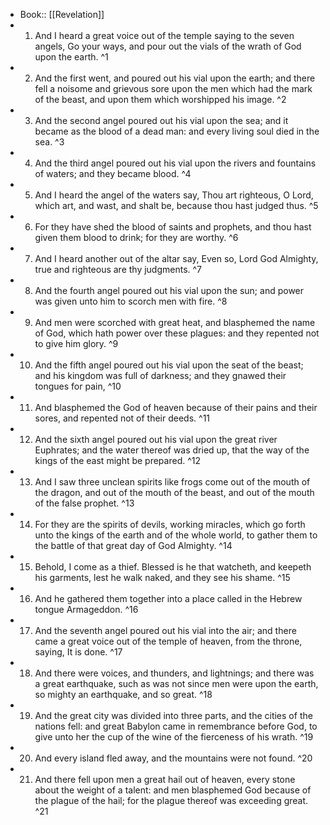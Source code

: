 - Book:: [[Revelation]]
- 1. And I heard a great voice out of the temple saying to the seven angels, Go your ways, and pour out the vials of the wrath of God upon the earth. ^1
- 2. And the first went, and poured out his vial upon the earth; and there fell a noisome and grievous sore upon the men which had the mark of the beast, and upon them which worshipped his image. ^2
- 3. And the second angel poured out his vial upon the sea; and it became as the blood of a dead man: and every living soul died in the sea. ^3
- 4. And the third angel poured out his vial upon the rivers and fountains of waters; and they became blood. ^4
- 5. And I heard the angel of the waters say, Thou art righteous, O Lord, which art, and wast, and shalt be, because thou hast judged thus. ^5
- 6. For they have shed the blood of saints and prophets, and thou hast given them blood to drink; for they are worthy. ^6
- 7. And I heard another out of the altar say, Even so, Lord God Almighty, true and righteous are thy judgments. ^7
- 8. And the fourth angel poured out his vial upon the sun; and power was given unto him to scorch men with fire. ^8
- 9. And men were scorched with great heat, and blasphemed the name of God, which hath power over these plagues: and they repented not to give him glory. ^9
- 10. And the fifth angel poured out his vial upon the seat of the beast; and his kingdom was full of darkness; and they gnawed their tongues for pain, ^10
- 11. And blasphemed the God of heaven because of their pains and their sores, and repented not of their deeds. ^11
- 12. And the sixth angel poured out his vial upon the great river Euphrates; and the water thereof was dried up, that the way of the kings of the east might be prepared. ^12
- 13. And I saw three unclean spirits like frogs come out of the mouth of the dragon, and out of the mouth of the beast, and out of the mouth of the false prophet. ^13
- 14. For they are the spirits of devils, working miracles, which go forth unto the kings of the earth and of the whole world, to gather them to the battle of that great day of God Almighty. ^14
- 15. Behold, I come as a thief. Blessed is he that watcheth, and keepeth his garments, lest he walk naked, and they see his shame. ^15
- 16. And he gathered them together into a place called in the Hebrew tongue Armageddon. ^16
- 17. And the seventh angel poured out his vial into the air; and there came a great voice out of the temple of heaven, from the throne, saying, It is done. ^17
- 18. And there were voices, and thunders, and lightnings; and there was a great earthquake, such as was not since men were upon the earth, so mighty an earthquake, and so great. ^18
- 19. And the great city was divided into three parts, and the cities of the nations fell: and great Babylon came in remembrance before God, to give unto her the cup of the wine of the fierceness of his wrath. ^19
- 20. And every island fled away, and the mountains were not found. ^20
- 21. And there fell upon men a great hail out of heaven, every stone about the weight of a talent: and men blasphemed God because of the plague of the hail; for the plague thereof was exceeding great. ^21
